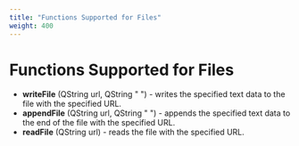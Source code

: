 ```yaml
---
title: "Functions Supported for Files"
weight: 400
---
```



# Functions Supported for Files

*   **writeFile** (QString url, QString " ") - writes the specified text data to the file with the specified URL.
*   **appendFile** (QString url, QString " ") - appends the specified text data to the end of the file with the specified URL.
*   **readFile** (QString url) - reads the file with the specified URL.